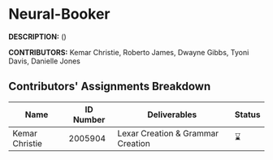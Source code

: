 # Neural-Booker

**DESCRIPTION:** 
()

**CONTRIBUTORS:** Kemar Christie, Roberto James, Dwayne Gibbs, Tyoni Davis, Danielle Jones

## Contributors' Assignments Breakdown

| Name           | ID Number | Deliverables                                       | Status |
|----------------|-----------|----------------------------------------------------|--------|
| Kemar Christie | 2005904   | Lexar Creation & Grammar Creation                  |   ⌛     |

